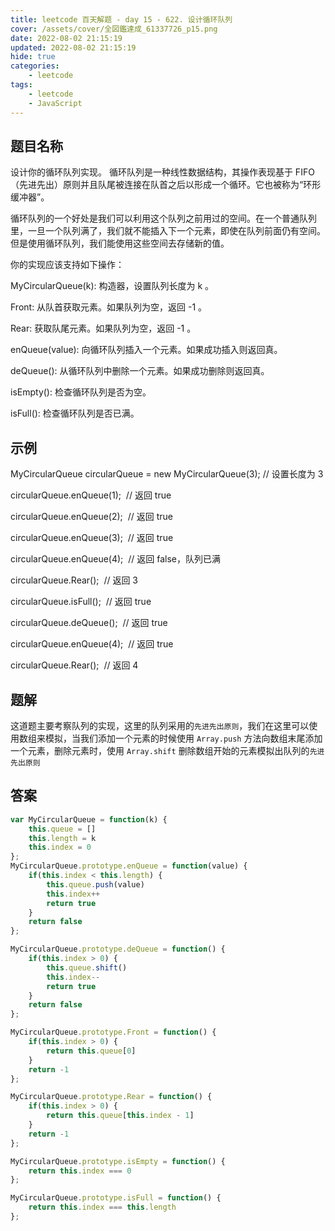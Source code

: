 ```yaml
---
title: leetcode 百天解题 - day 15 - 622. 设计循环队列
cover: /assets/cover/全図鑑達成_61337726_p15.png
date: 2022-08-02 21:15:19
updated: 2022-08-02 21:15:19
hide: true
categories:
    - leetcode
tags:
    - leetcode
    - JavaScript
---
```


## 题目名称

设计你的循环队列实现。 循环队列是一种线性数据结构，其操作表现基于 FIFO（先进先出）原则并且队尾被连接在队首之后以形成一个循环。它也被称为“环形缓冲器”。

循环队列的一个好处是我们可以利用这个队列之前用过的空间。在一个普通队列里，一旦一个队列满了，我们就不能插入下一个元素，即使在队列前面仍有空间。但是使用循环队列，我们能使用这些空间去存储新的值。

你的实现应该支持如下操作：

MyCircularQueue(k): 构造器，设置队列长度为 k 。

Front: 从队首获取元素。如果队列为空，返回 -1 。

Rear: 获取队尾元素。如果队列为空，返回 -1 。

enQueue(value): 向循环队列插入一个元素。如果成功插入则返回真。

deQueue(): 从循环队列中删除一个元素。如果成功删除则返回真。

isEmpty(): 检查循环队列是否为空。

isFull(): 检查循环队列是否已满。

## 示例

MyCircularQueue circularQueue = new MyCircularQueue(3); // 设置长度为 3

circularQueue.enQueue(1);  // 返回 true

circularQueue.enQueue(2);  // 返回 true

circularQueue.enQueue(3);  // 返回 true

circularQueue.enQueue(4);  // 返回 false，队列已满

circularQueue.Rear();  // 返回 3

circularQueue.isFull();  // 返回 true

circularQueue.deQueue();  // 返回 true

circularQueue.enQueue(4);  // 返回 true

circularQueue.Rear();  // 返回 4

## 题解

这道题主要考察队列的实现，这里的队列采用的`先进先出原则`，我们在这里可以使用数组来模拟，当我们添加一个元素的时候使用 `Array.push` 方法向数组末尾添加一个元素，删除元素时，使用 `Array.shift` 删除数组开始的元素模拟出队列的`先进先出原则`

## 答案

~~~js
var MyCircularQueue = function(k) {
    this.queue = []
    this.length = k
    this.index = 0
};
MyCircularQueue.prototype.enQueue = function(value) {
    if(this.index < this.length) {
        this.queue.push(value)
        this.index++
        return true
    }
    return false
};

MyCircularQueue.prototype.deQueue = function() {
    if(this.index > 0) {
        this.queue.shift()
        this.index--
        return true
    }
    return false
};

MyCircularQueue.prototype.Front = function() {
    if(this.index > 0) {
        return this.queue[0]
    }
    return -1
};

MyCircularQueue.prototype.Rear = function() {
    if(this.index > 0) {
        return this.queue[this.index - 1]
    }
    return -1
};

MyCircularQueue.prototype.isEmpty = function() {
    return this.index === 0
};

MyCircularQueue.prototype.isFull = function() {
    return this.index === this.length
};

~~~

